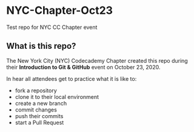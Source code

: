 # NYC-Chapter-Oct23
Test repo for NYC CC Chapter event

## What is this repo?
The New York City (NYC) Codecademy Chapter created this repo during their **Introduction to Git & GitHub** event on October 23, 2020.

In hear all attendees get to practice what it is like to:
- fork a repository
- clone it to their local environment
- create a new branch
- commit changes
- push their commits
- start a Pull Request
